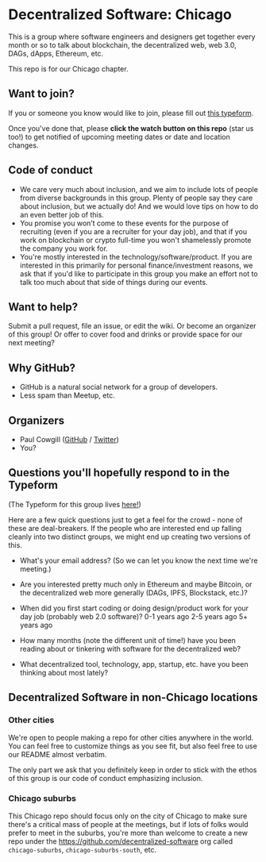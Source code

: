 # Decentralized Software: Chicago

This is a group where software engineers and designers get together every month or so to talk about blockchain, the decentralized web, web 3.0, DAGs, dApps, Ethereum, etc.

This repo is for our Chicago chapter.

## Want to join?

If you or someone you know would like to join, please fill out [this typeform](https://bit.ly/decentralized-software-chicago).

Once you've done that, please **click the watch button on this repo** (star us too!) to get notified of upcoming meeting dates or date and location changes.

## Code of conduct

- We care very much about inclusion, and we aim to include lots of people from diverse backgrounds in this group. Plenty of people say they care about inclusion, but we actually do! And we would love tips on how to do an even better job of this.
- You promise you won’t come to these events for the purpose of recruiting (even if you are a recruiter for your day job), and that if you work on blockchain or crypto full-time you won't shamelessly promote the company you work for.
- You're mostly interested in the technology/software/product. If you are interested in this primarily for personal finance/investment reasons, we ask that if you'd like to participate in this group you make an effort not to talk too much about that side of things during our events.

## Want to help?

Submit a pull request, file an issue, or edit the wiki. Or become an organizer of this group! Or offer to cover food and drinks or provide space for our next meeting?

## Why GitHub?

- GitHub is a natural social network for a group of developers.
- Less spam than Meetup, etc.

## Organizers

- Paul Cowgill ([GitHub](https://github.com/pcowgill) / [Twitter](https://twitter.com/paulcowgill))
- You?

## Questions you'll hopefully respond to in the Typeform

(The Typeform for this group lives [here!](https://bit.ly/decentralized-software-chicago))

Here are a few quick questions just to get a feel for the crowd - none of these are deal-breakers. If the people who are interested end up falling cleanly into two distinct groups, we might end up creating two versions of this.

- What's your email address? (So we can let you know the next time we're meeting.)

- Are you interested pretty much only in Ethereum and maybe Bitcoin, or the decentralized web more generally (DAGs, IPFS, Blockstack, etc.)?

- When did you first start coding or doing design/product work for your day job (probably web 2.0 software)?
  0-1 years ago
  2-5 years ago
  5+ years ago

- How many months (note the different unit of time!) have you been reading about or tinkering with software for the decentralized web?

- What decentralized tool, technology, app, startup, etc. have you been thinking about most lately?

## Decentralized Software in non-Chicago locations

### Other cities

We're open to people making a repo for other cities anywhere in the world. You can feel free to customize things as you see fit, but also feel free to use our README almost verbatim.

The only part we ask that you definitely keep in order to stick with the ethos of this group is our code of conduct emphasizing inclusion.

### Chicago suburbs

This Chicago repo should focus only on the city of Chicago to make sure there's a critical mass of people at the meetings, but if lots of folks would prefer to meet in the suburbs, you're more than welcome to create a new repo under the https://github.com/decentralized-software org called `chicago-suburbs`, `chicago-suburbs-south`, etc.
